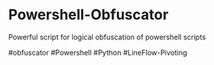 # Powershell-Obfuscator
Powerful script for logical obfuscation of powershell scripts

#obfuscator
#Powershell
#Python
#LineFlow-Pivoting

